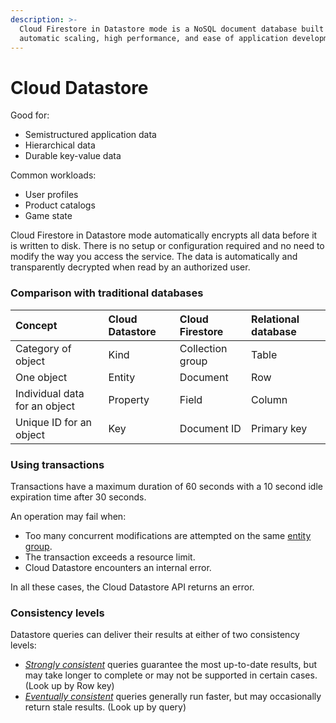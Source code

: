 ```yaml
---
description: >-
  Cloud Firestore in Datastore mode is a NoSQL document database built for
  automatic scaling, high performance, and ease of application development.
---
```


# Cloud Datastore

Good for:

* Semistructured application data
* Hierarchical data
* Durable key-value data

Common workloads:

* User profiles
* Product catalogs
* Game state

Cloud Firestore in Datastore mode automatically encrypts all data before it is written to disk. There is no setup or configuration required and no need to modify the way you access the service. The data is automatically and transparently decrypted when read by an authorized user.

### Comparison with traditional databases <a id="comparison_with_traditional_databases"></a>

| Concept | Cloud Datastore | Cloud Firestore | Relational database |
| :--- | :--- | :--- | :--- |
| Category of object | Kind | Collection group | Table |
| One object | Entity | Document | Row |
| Individual data for an object | Property | Field | Column |
| Unique ID for an object | Key | Document ID | Primary key |

### Using transactions <a id="using_transactions"></a>

Transactions have a maximum duration of 60 seconds with a 10 second idle expiration time after 30 seconds.

An operation may fail when:

* Too many concurrent modifications are attempted on the same [entity group](https://cloud.google.com/datastore/docs/concepts/entities#entity_groups).
* The transaction exceeds a resource limit.
* Cloud Datastore encounters an internal error.

In all these cases, the Cloud Datastore API returns an error.

### Consistency levels <a id="consistency_levels"></a>

Datastore queries can deliver their results at either of two consistency levels:

* [_Strongly consistent_](https://en.wikipedia.org/wiki/Strong_consistency) queries guarantee the most up-to-date results, but may take longer to complete or may not be supported in certain cases. \(Look up by Row key\)
* [_Eventually consistent_](https://en.wikipedia.org/wiki/Eventual_consistency) queries generally run faster, but may occasionally return stale results. \(Look up by query\)

